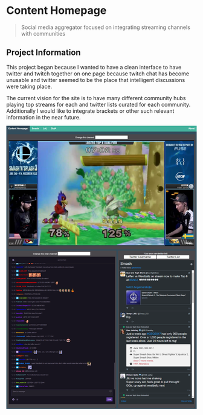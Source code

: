 # Content Homepage

> Social media aggregator focused on integrating streaming channels with communities

## Project Information

This project began because I wanted to have a clean interface to have twitter and twitch together on one page because twitch chat has become unusable and twitter seemed to be the place that intelligent discussions were taking place.

The current vision for the site is to have many different community hubs playing top streams for each and twitter lists curated for each community.
Additionally I would like to integrate brackets or other such relevant information in the near future.


![Site preview](./img/preview.PNG "Logo Title Text 1")
